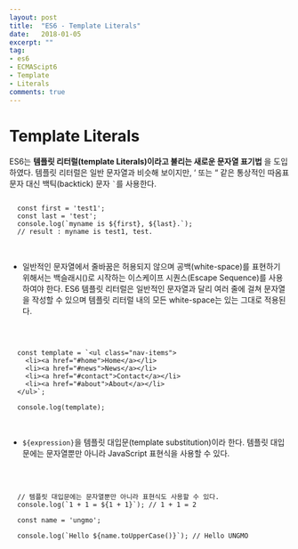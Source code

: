 ```yaml
---
layout: post
title:  "ES6 - Template Literals"
date:   2018-01-05
excerpt: ""
tag:
- es6
- ECMAScipt6
- Template
- Literals
comments: true
---
```


# Template Literals

ES6는 **템플릿 리터럴(template Literals)이라고 불리는 새로운 문자열 표기법** 을 도입하였다. 템플릿 리터럴은 일반 문자열과 비슷해 보이지만, ‘ 또는 “ 같은 통상적인 따옴표 문자 대신 백틱(backtick) 문자 <code>\`</code>를 사용한다.

```

  const first = 'test1';
  const last = 'test';
  console.log(`myname is ${first}, ${last}.`);
  // result : myname is test1, test.

```

</br>

- 일반적인 문자열에서 줄바꿈은 허용되지 않으며 공백(white-space)를 표현하기 위해서는 백슬래시(\)로 시작하는 이스케이프 시퀀스(Escape Sequence)를 사용하여야 한다. ES6 템플릿 리터럴은 일반적인 문자열과 달리 여러 줄에 걸쳐 문자열을 작성할 수 있으며 템플릿 리터럴 내의 모든 white-space는 있는 그대로 적용된다.

</br>

```

  const template = `<ul class="nav-items">
    <li><a href="#home">Home</a></li>
    <li><a href="#news">News</a></li>
    <li><a href="#contact">Contact</a></li>
    <li><a href="#about">About</a></li>
  </ul>`;

  console.log(template);
```

</br>

- `${expression}`을 템플릿 대입문(template substitution)이라 한다. 템플릿 대입문에는 문자열뿐만 아니라 JavaScript 표현식을 사용할 수 있다.

</br>

```

  // 템플릿 대입문에는 문자열뿐만 아니라 표현식도 사용할 수 있다.
  console.log(`1 + 1 = ${1 + 1}`); // 1 + 1 = 2

  const name = 'ungmo';

  console.log(`Hello ${name.toUpperCase()}`); // Hello UNGMO

```
